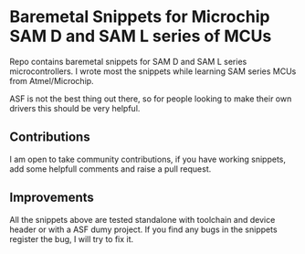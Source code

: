 # Baremetal Snippets for Microchip SAM D and SAM L series of MCUs

Repo contains baremetal snippets for SAM D and SAM L series microcontrollers. I wrote most the snippets while learning SAM series MCUs from Atmel/Microchip. 

ASF is not the best thing out there, so for people looking to make their own drivers this should be very helpful.

## Contributions 

I am open to take community contributions, if you have working snippets, add some helpfull comments and raise a pull request. 

## Improvements

All the snippets above are tested standalone with toolchain and device header or with a ASF dumy project. If you find any bugs in the snippets register the bug, I will try to fix it.
